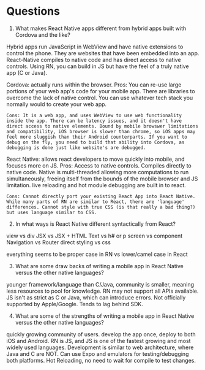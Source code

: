 # Questions

1. What makes React Native apps different from hybrid apps built with Cordova and the like?

  Hybrid apps run JavaScript in WebView and have native extensions to control the phone. They are websites that have been embedded into an app. React-Native compiles to native code and has direct access to native controls. Using RN, you can build in JS but have the feel of a truly native app (C or Java).

  Cordova: actually runs within the browser.
    Pros: You can re-use large portions of your web app's code for your mobile app. There are libraries to overcome the lack of native control. You can use whatever tech stack you normally would to create your web app.

    Cons: It is a web app, and uses WebView to use web functionality inside the app. There can be latency issues, and it doesn't have direct access to native elements. Bound by mobile browswer limitations and compatibility, iOS browser is slower than chrome, so iOS apps may feel more sluggish than their Android counterparts. If you want to debug on the fly, you need to build that ability into Cordova, as debugging is done just like website's are debugged.

  React Native: allows react developers to move quickly into mobile, and focuses more on JS. 
    Pros: Access to native controls. Compiles directly to native code. Native is multi-threaded allowing more computations to run simultaneously, freeing itself from the bounds of the mobile browser and JS limitation. live reloading and hot module debugging are built in to react.

    Cons: Cannot directly port your existing React App into React Native. While many parts of RN are similar to React, there are 'language' differences. Cannot style with true CSS (is that really a bad thing?) but uses language similar to CSS.

2. In what ways is React Native different syntactically from React?

  view vs div
  JSX vs JSX + HTML
  Text vs h# or p
  screen vs component 
  Navigation vs Router
  direct styling vs css

  everything seems to be proper case in RN vs lower/camel case in React

3. What are some draw backs of writing a mobile app in React Native versus the other native languages?

  younger framework/language than C/Java, community is smaller, meaning less resources to pool for knowledge. RN may not support all APIs available. JS isn't as strict as C or Java, which can introduce errors. Not officially supported by Apple/Google. Tends to lag behind SDK.

4. What are some of the strengths of writing a mobile app in React Native versus the other native languages?

  quickly growing community of users. develop the app once, deploy to both iOS and Android. RN is JS, and JS is one of the fastest growing and most widely used languages. Development is similar to web architecture, where Java and C are NOT. Can use Expo and emulators for testing/debugging both platforms. Hot Reloading, no need to wait for compile to test changes.